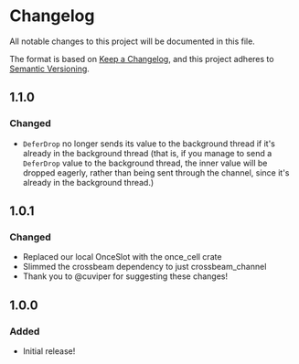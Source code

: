 # Changelog

All notable changes to this project will be documented in this file.

The format is based on [Keep a Changelog](https://keepachangelog.com/en/1.0.0/), and this project adheres to [Semantic Versioning](https://semver.org/spec/v2.0.0.html).

## 1.1.0

### Changed

- `DeferDrop` no longer sends its value to the background thread if it's already in the background thread (that is, if you manage to send a `DeferDrop` value to the background thread, the inner value will be dropped eagerly, rather than being sent through the channel, since it's already in the background thread.)

## 1.0.1

### Changed

- Replaced our local OnceSlot with the once_cell crate
- Slimmed the crossbeam dependency to just crossbeam_channel
- Thank you to @cuviper for suggesting these changes!

## 1.0.0

### Added

- Initial release!
